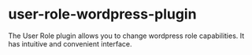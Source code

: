 user-role-wordpress-plugin
==========================

The User Role plugin allows you to change wordpress role capabilities. It has intuitive and convenient interface.
